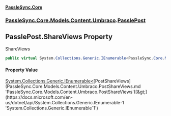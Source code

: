 #### [PassleSync.Core](index.md 'index')
### [PassleSync.Core.Models.Content.Umbraco](PassleSync.Core.Models.Content.Umbraco.md 'PassleSync.Core.Models.Content.Umbraco').[PasslePost](PassleSync.Core.Models.Content.Umbraco.PasslePost.md 'PassleSync.Core.Models.Content.Umbraco.PasslePost')

## PasslePost.ShareViews Property

ShareViews

```csharp
public virtual System.Collections.Generic.IEnumerable<PassleSync.Core.Models.Content.Umbraco.PostShareViews> ShareViews { get; }
```

#### Property Value
[System.Collections.Generic.IEnumerable&lt;](https://docs.microsoft.com/en-us/dotnet/api/System.Collections.Generic.IEnumerable-1 'System.Collections.Generic.IEnumerable`1')[PostShareViews](PassleSync.Core.Models.Content.Umbraco.PostShareViews.md 'PassleSync.Core.Models.Content.Umbraco.PostShareViews')[&gt;](https://docs.microsoft.com/en-us/dotnet/api/System.Collections.Generic.IEnumerable-1 'System.Collections.Generic.IEnumerable`1')